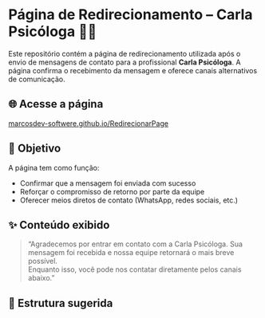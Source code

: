 # Página de Redirecionamento – Carla Psicóloga 💬🧠

Este repositório contém a página de redirecionamento utilizada após o envio de mensagens de contato para a profissional **Carla Psicóloga**. A página confirma o recebimento da mensagem e oferece canais alternativos de comunicação.

## 🌐 Acesse a página
[marcosdev-softwere.github.io/RedirecionarPage](https://marcosdev-softwere.github.io/RedirecionarPage/)

## 📄 Objetivo

A página tem como função:

- Confirmar que a mensagem foi enviada com sucesso
- Reforçar o compromisso de retorno por parte da equipe
- Oferecer meios diretos de contato (WhatsApp, redes sociais, etc.)

## ✨ Conteúdo exibido

> “Agradecemos por entrar em contato com a Carla Psicóloga. Sua mensagem foi recebida e nossa equipe retornará o mais breve possível.  
> Enquanto isso, você pode nos contatar diretamente pelos canais abaixo.”

## 📁 Estrutura sugerida

